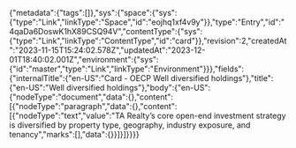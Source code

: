 {"metadata":{"tags":[]},"sys":{"space":{"sys":{"type":"Link","linkType":"Space","id":"eojhq1xf4v9y"}},"type":"Entry","id":"4qaDa6DoswK1hX89CSQ94V","contentType":{"sys":{"type":"Link","linkType":"ContentType","id":"card"}},"revision":2,"createdAt":"2023-11-15T15:24:02.578Z","updatedAt":"2023-12-01T18:40:02.001Z","environment":{"sys":{"id":"master","type":"Link","linkType":"Environment"}}},"fields":{"internalTitle":{"en-US":"Card - OECP Well diversified holdings"},"title":{"en-US":"Well diversified holdings"},"body":{"en-US":{"nodeType":"document","data":{},"content":[{"nodeType":"paragraph","data":{},"content":[{"nodeType":"text","value":"TA Realty’s core open-end investment strategy is diversified by property type, geography, industry exposure, and tenancy","marks":[],"data":{}}]}]}}}}